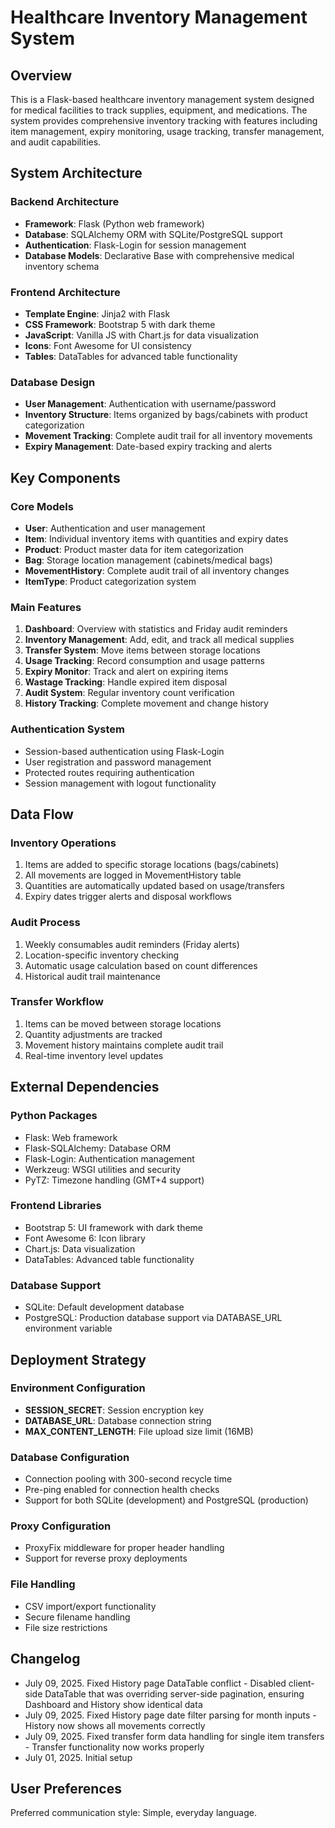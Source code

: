 # Healthcare Inventory Management System

## Overview

This is a Flask-based healthcare inventory management system designed for medical facilities to track supplies, equipment, and medications. The system provides comprehensive inventory tracking with features including item management, expiry monitoring, usage tracking, transfer management, and audit capabilities.

## System Architecture

### Backend Architecture
- **Framework**: Flask (Python web framework)
- **Database**: SQLAlchemy ORM with SQLite/PostgreSQL support
- **Authentication**: Flask-Login for session management
- **Database Models**: Declarative Base with comprehensive medical inventory schema

### Frontend Architecture
- **Template Engine**: Jinja2 with Flask
- **CSS Framework**: Bootstrap 5 with dark theme
- **JavaScript**: Vanilla JS with Chart.js for data visualization
- **Icons**: Font Awesome for UI consistency
- **Tables**: DataTables for advanced table functionality

### Database Design
- **User Management**: Authentication with username/password
- **Inventory Structure**: Items organized by bags/cabinets with product categorization
- **Movement Tracking**: Complete audit trail for all inventory movements
- **Expiry Management**: Date-based expiry tracking and alerts

## Key Components

### Core Models
- **User**: Authentication and user management
- **Item**: Individual inventory items with quantities and expiry dates
- **Product**: Product master data for item categorization
- **Bag**: Storage location management (cabinets/medical bags)
- **MovementHistory**: Complete audit trail of all inventory changes
- **ItemType**: Product categorization system

### Main Features
1. **Dashboard**: Overview with statistics and Friday audit reminders
2. **Inventory Management**: Add, edit, and track all medical supplies
3. **Transfer System**: Move items between storage locations
4. **Usage Tracking**: Record consumption and usage patterns
5. **Expiry Monitor**: Track and alert on expiring items
6. **Wastage Tracking**: Handle expired item disposal
7. **Audit System**: Regular inventory count verification
8. **History Tracking**: Complete movement and change history

### Authentication System
- Session-based authentication using Flask-Login
- User registration and password management
- Protected routes requiring authentication
- Session management with logout functionality

## Data Flow

### Inventory Operations
1. Items are added to specific storage locations (bags/cabinets)
2. All movements are logged in MovementHistory table
3. Quantities are automatically updated based on usage/transfers
4. Expiry dates trigger alerts and disposal workflows

### Audit Process
1. Weekly consumables audit reminders (Friday alerts)
2. Location-specific inventory checking
3. Automatic usage calculation based on count differences
4. Historical audit trail maintenance

### Transfer Workflow
1. Items can be moved between storage locations
2. Quantity adjustments are tracked
3. Movement history maintains complete audit trail
4. Real-time inventory level updates

## External Dependencies

### Python Packages
- Flask: Web framework
- Flask-SQLAlchemy: Database ORM
- Flask-Login: Authentication management
- Werkzeug: WSGI utilities and security
- PyTZ: Timezone handling (GMT+4 support)

### Frontend Libraries
- Bootstrap 5: UI framework with dark theme
- Font Awesome 6: Icon library
- Chart.js: Data visualization
- DataTables: Advanced table functionality

### Database Support
- SQLite: Default development database
- PostgreSQL: Production database support via DATABASE_URL environment variable

## Deployment Strategy

### Environment Configuration
- **SESSION_SECRET**: Session encryption key
- **DATABASE_URL**: Database connection string
- **MAX_CONTENT_LENGTH**: File upload size limit (16MB)

### Database Configuration
- Connection pooling with 300-second recycle time
- Pre-ping enabled for connection health checks
- Support for both SQLite (development) and PostgreSQL (production)

### Proxy Configuration
- ProxyFix middleware for proper header handling
- Support for reverse proxy deployments

### File Handling
- CSV import/export functionality
- Secure filename handling
- File size restrictions

## Changelog
- July 09, 2025. Fixed History page DataTable conflict - Disabled client-side DataTable that was overriding server-side pagination, ensuring Dashboard and History show identical data
- July 09, 2025. Fixed History page date filter parsing for month inputs - History now shows all movements correctly
- July 09, 2025. Fixed transfer form data handling for single item transfers - Transfer functionality now works properly
- July 01, 2025. Initial setup

## User Preferences

Preferred communication style: Simple, everyday language.